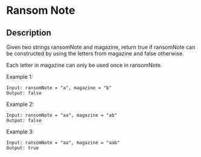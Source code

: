 # Ransom Note
## Description

Given two strings ransomNote and magazine, return true if ransomNote can be constructed by using the letters from magazine and false otherwise.

Each letter in magazine can only be used once in ransomNote.

 
Example 1:

```
Input: ransomNote = "a", magazine = "b"
Output: false
```
 
Example 2:

```
Input: ransomNote = "aa", magazine = "ab"
Output: false
```
 
Example 3:

```
Input: ransomNote = "aa", magazine = "aab"
Output: true
```
